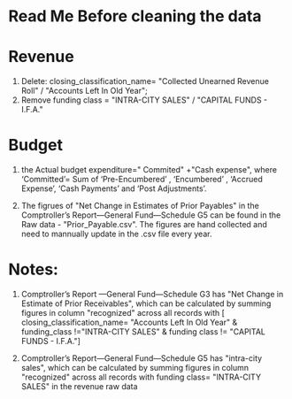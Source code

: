 # Read Me Before cleaning the data

# Revenue
1. Delete: closing_classification_name= "Collected Unearned Revenue Roll" / "Accounts Left In Old Year";
2. Remove funding class = "INTRA-CITY SALES" / "CAPITAL FUNDS - I.F.A."

# Budget
1. the Actual budget expenditure=" Commited" +"Cash expense", where ‘Committed’= Sum of ‘Pre-Encumbered’ , ‘Encumbered’ , ‘Accrued Expense’, ‘Cash Payments’ and ‘Post Adjustments’. 

2. The figrues of "Net Change in Estimates of
Prior Payables" in the Comptroller’s Report—General Fund—Schedule G5 can be found in the Raw data - "Prior_Payable.csv". The figures are hand collected and need to mannually update in the .csv file every year. 

# Notes:
1. Comptroller’s Report —General Fund—Schedule G3 has "Net Change in Estimate of Prior Receivables", which can be calculated by summing figures in column "recognized" across all records with [ closing_classification_name= "Accounts Left In Old Year" & funding_class !="INTRA-CITY SALES" &  funding class != "CAPITAL FUNDS - I.F.A."]

2. Comptroller’s Report—General Fund—Schedule G5 has "intra-city sales", which can be calculated by summing figures in column "recognized" across all records with funding class= "INTRA-CITY SALES" in the revenue raw data
